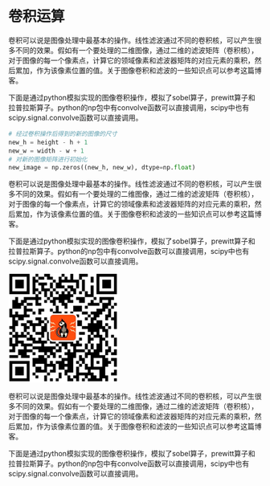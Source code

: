 # 卷积运算

卷积可以说是图像处理中最基本的操作。线性滤波通过不同的卷积核，可以产生很多不同的效果。假如有一个要处理的二维图像，通过二维的滤波矩阵（卷积核），对于图像的每一个像素点，计算它的领域像素和滤波器矩阵的对应元素的乘积，然后累加，作为该像素位置的值。关于图像卷积和滤波的一些知识点可以参考这篇博客。

下面是通过python模拟实现的图像卷积操作，模拟了sobel算子，prewitt算子和拉普拉斯算子。python的np包中有convolve函数可以直接调用，scipy中也有scipy.signal.convolve函数可以直接调用。

```python
# 经过卷积操作后得到的新的图像的尺寸
new_h = height - h + 1
new_w = width - w + 1
# 对新的图像矩阵进行初始化
new_image = np.zeros((new_h, new_w), dtype=np.float)
```
卷积可以说是图像处理中最基本的操作。线性滤波通过不同的卷积核，可以产生很多不同的效果。假如有一个要处理的二维图像，通过二维的滤波矩阵（卷积核），对于图像的每一个像素点，计算它的领域像素和滤波器矩阵的对应元素的乘积，然后累加，作为该像素位置的值。关于图像卷积和滤波的一些知识点可以参考这篇博客。

下面是通过python模拟实现的图像卷积操作，模拟了sobel算子，prewitt算子和拉普拉斯算子。python的np包中有convolve函数可以直接调用，scipy中也有scipy.signal.convolve函数可以直接调用。

![](../Images/wechat-qr.png)

卷积可以说是图像处理中最基本的操作。线性滤波通过不同的卷积核，可以产生很多不同的效果。假如有一个要处理的二维图像，通过二维的滤波矩阵（卷积核），对于图像的每一个像素点，计算它的领域像素和滤波器矩阵的对应元素的乘积，然后累加，作为该像素位置的值。关于图像卷积和滤波的一些知识点可以参考这篇博客。

下面是通过python模拟实现的图像卷积操作，模拟了sobel算子，prewitt算子和拉普拉斯算子。python的np包中有convolve函数可以直接调用，scipy中也有scipy.signal.convolve函数可以直接调用。
